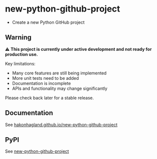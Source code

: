 # new-python-github-project

- Create a new Python GitHub project

## Warning

⚠️ **This project is currently under active development and not ready for production use.**

Key limitations:
- Many core features are still being implemented
- More unit tests need to be added
- Documentation is incomplete
- APIs and functionality may change significantly

Please check back later for a stable release.

## Documentation

See [hakonhagland.github.io/new-python-github-project](https://hakonhagland.github.io/new-python-github-project)

## PyPI

See [new-python-github-project](https://pypi.org/project/new-python-github-project/)
